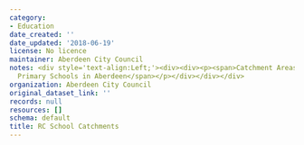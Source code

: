 ```yaml
---
category:
- Education
date_created: ''
date_updated: '2018-06-19'
license: No licence
maintainer: Aberdeen City Council
notes: <div style='text-align:Left;'><div><div><p><span>Catchment Areas for Denominational
  Primary Schools in Aberdeen</span></p></div></div></div>
organization: Aberdeen City Council
original_dataset_link: ''
records: null
resources: []
schema: default
title: RC School Catchments
---
```

